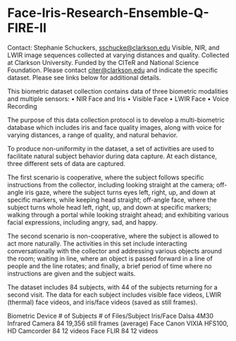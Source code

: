 # Face-Iris-Research-Ensemble-Q-FIRE-II

Contact:  Stephanie Schuckers, sschucke@clarkson.edu 
Visible, NIR, and LWIR image sequences collected at varying distances and quality. Collected at Clarkson University. Funded by the CITeR and National Science Foundation. Please contact citer@clarkson.edu and indicate the specific dataset. Please see links below for additional details.

This biometric dataset collection contains data of three biometric modalities and multiple sensors:
•	NIR Face and Iris
•	Visible Face
•	LWIR Face
•	Voice Recording

The purpose of this data collection protocol is to develop a multi-biometric database which includes iris and face quality images, along with voice for varying distances, a range of quality, and natural behavior.

To produce non-uniformity in the dataset, a set of activities are used to facilitate natural subject behavior during data capture. At each distance, three different sets of data are captured.

The first scenario is cooperative, where the subject follows specific instructions from the collector, including looking straight at the camera; off-angle iris gaze, where the subject turns eyes left, right, up, and down at specific markers, while keeping head straight; off-angle face, where the subject turns whole head left, right, up, and down at specific markers; walking through a portal while looking straight ahead; and exhibiting various facial expressions, including angry, sad, and happy.

The second scenario is non-cooperative, where the subject is allowed to act more naturally. The activities in this set include interacting conversationally with the collector and addressing various objects around the room; waiting in line, where an object is passed forward in a line of people and the line rotates; and finally, a brief period of time where no instructions are given and the subject waits.

The dataset includes 84 subjects, with 44 of the subjects returning for a second visit. The data for each subject includes visible face videos, LWIR (thermal) face videos, and iris/face videos (saved as still frames).

Biometric	Device					# of Subjects	# of Files/Subject
Iris/Face	Dalsa 4M30 Infrared Camera		84		19,356 still frames (average)
Face		Canon VIXIA HFS100, HD Camcorder	84		12 videos
Face		FLIR					84		12 videos 
